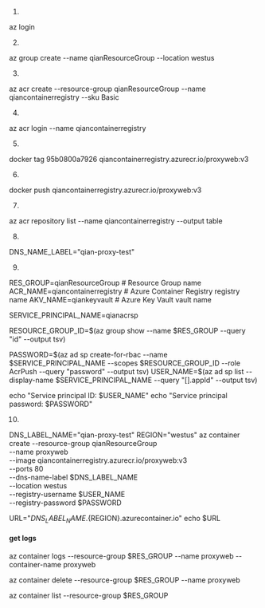 1.
az login

2.
az group create --name qianResourceGroup --location westus

3.
az acr create --resource-group qianResourceGroup --name qiancontainerregistry --sku Basic

4.
az acr login --name qiancontainerregistry

5. 
docker tag 95b0800a7926 qiancontainerregistry.azurecr.io/proxyweb:v3

6.
docker push qiancontainerregistry.azurecr.io/proxyweb:v3

7.
az acr repository list --name qiancontainerregistry --output table

8.
DNS_NAME_LABEL="qian-proxy-test"


9.
RES_GROUP=qianResourceGroup # Resource Group name
ACR_NAME=qiancontainerregistry       # Azure Container Registry registry name
AKV_NAME=qiankeyvault       # Azure Key Vault vault name

SERVICE_PRINCIPAL_NAME=qianacrsp

RESOURCE_GROUP_ID=$(az group show --name $RES_GROUP --query "id" --output tsv)

PASSWORD=$(az ad sp create-for-rbac --name $SERVICE_PRINCIPAL_NAME --scopes $RESOURCE_GROUP_ID --role AcrPush --query "password" --output tsv)
USER_NAME=$(az ad sp list --display-name $SERVICE_PRINCIPAL_NAME --query "[].appId" --output tsv)

echo "Service principal ID: $USER_NAME"
echo "Service principal password: $PASSWORD"



10. 
DNS_LABEL_NAME="qian-proxy-test"
REGION="westus"
az container create --resource-group qianResourceGroup \
--name proxyweb \
--image qiancontainerregistry.azurecr.io/proxyweb:v3 \
--ports 80  \
--dns-name-label $DNS_LABEL_NAME \
--location westus \
--registry-username $USER_NAME \
--registry-password $PASSWORD 

URL="${DNS_LABEL_NAME}.${REGION}.azurecontainer.io"
echo $URL

#### get logs ###
az container logs --resource-group $RES_GROUP --name proxyweb --container-name proxyweb 


az container delete --resource-group $RES_GROUP --name proxyweb 

az container list --resource-group $RES_GROUP

